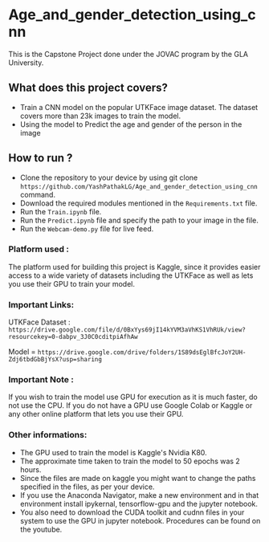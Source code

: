 # Age_and_gender_detection_using_cnn
 This is the Capstone Project done under the JOVAC program by the GLA University. 

## What does this project covers?

* Train a CNN model on the popular UTKFace image dataset. The dataset covers more than 23k images to train the model.
* Using the model to Predict the age and gender of the person in the image

## How to run ?

* Clone the repository to your device by using git clone ```https://github.com/YashPathakLG/Age_and_gender_detection_using_cnn``` command.
* Download the required modules mentioned in the ``Requirements.txt`` file.
* Run the ``Train.ipynb`` file.
* Run the ``Predict.ipynb`` file and specify the path to your image in the file.
* Run the ``Webcam-demo.py`` file for live feed.

### Platform used :

The platform used for building this project is Kaggle, since it provides easier access to a wide variety of datasets including the UTKFace as well as lets you use their GPU to train your model.

### Important Links:

UTKFace Dataset : ```https://drive.google.com/file/d/0BxYys69jI14kYVM3aVhKS1VhRUk/view?resourcekey=0-dabpv_3J0C0cditpiAfhAw```

Model = ```https://drive.google.com/drive/folders/1S89dsEglBfcJoY2UH-Zdj6tbdGbBjYsX?usp=sharing```

### Important Note :
If you wish to train the model use GPU for execution as it is much faster, do not use the CPU. 
If you do not have a GPU use Google Colab or Kaggle or any other online platform that lets you use their GPU.

### Other informations:
* The GPU used to train the model is Kaggle's Nvidia K80.
* The approximate time taken to train the model to 50 epochs was 2 hours.
* Since the files are made on kaggle you might want to change the paths specified in the files, as per your device.
* If you use the Anaconda Navigator, make a new environment and in that environment install ipykernal, tensorflow-gpu and the jupyter notebook.
* You also need to download the CUDA toolkit and cudnn files in your system to use the GPU in jupyter notebook. Procedures can be found on the youtube.
